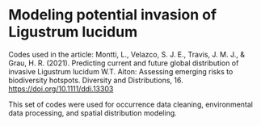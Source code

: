 # Modeling potential invasion of Ligustrum lucidum
Codes used in the article: Montti, L., Velazco, S. J. E., Travis, J. M. J., & Grau, H. R. (2021). Predicting current and future global distribution of invasive Ligustrum lucidum W.T. Aiton: Assessing emerging risks to biodiversity hotspots. Diversity and Distributions, 16. https://doi.org/10.1111/ddi.13303

This set of codes were used for occurrence data cleaning, environmental data processing, and spatial distribution modeling. 
